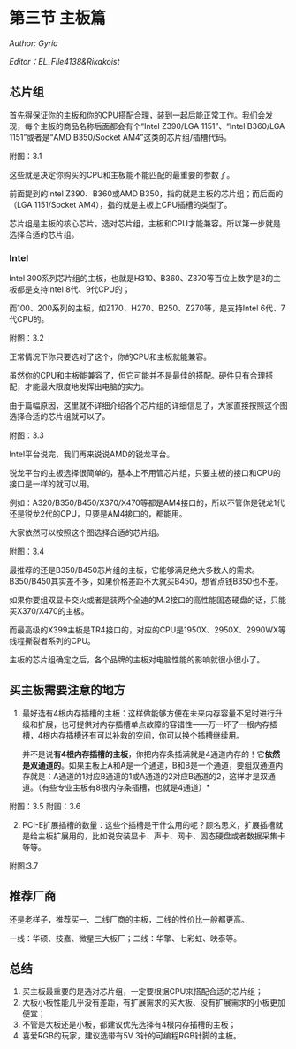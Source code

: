 # 第三节 主板篇

*Author: Gyria*

*Editor：EL_File4138&Rikakoist*

## 芯片组

首先得保证你的主板和你的CPU搭配合理，装到一起后能正常工作。我们会发现，每个主板的商品名称后面都会有个“Intel Z390/LGA 1151”、“Intel B360/LGA 1151”或者是“AMD B350/Socket AM4”这类的芯片组/插槽代码。

附图：3.1

这些就是决定你购买的CPU和主板能不能匹配的最重要的参数了。

前面提到的Intel Z390、B360或AMD B350，指的就是主板的芯片组；而后面的（LGA 1151/Socket AM4），指的就是主板上CPU插槽的类型了。

芯片组是主板的核心芯片。选对芯片组，主板和CPU才能兼容。所以第一步就是选择合适的芯片组。

### Intel

Intel 300系列芯片组的主板，也就是H310、B360、Z370等百位上数字是3的主板都是支持Intel 8代、9代CPU的；

而100、200系列的主板，如Z170、H270、B250、Z270等，是支持Intel 6代、7代CPU的。

附图：3.2

正常情况下你只要选对了这个，你的CPU和主板就能兼容。

虽然你的CPU和主板能兼容了，但它可能并不是最佳的搭配。硬件只有合理搭配，才能最大限度地发挥出电脑的实力。

由于篇幅原因，这里就不详细介绍各个芯片组的详细信息了，大家直接按照这个图选择合适的芯片组就可以了。

附图：3.3

Intel平台说完，我们再来说说AMD的锐龙平台。

锐龙平台的主板选择很简单的，基本上不用管芯片组，只要主板的接口和CPU的接口是一样的就可以用。

例如：A320/B350/B450/X370/X470等都是AM4接口的，所以不管你是锐龙1代还是锐龙2代的CPU，只要是AM4接口的，都能用。

大家依然可以按照这个图选择合适的芯片组。

附图：3.4

最推荐的还是B350/B450芯片组的主板，它能够满足绝大多数人的需求。B350/B450其实差不多，如果价格差距不大就买B450，想省点钱B350也不差。

如果你要组双显卡交火或者是装两个全速的M.2接口的高性能固态硬盘的话，只能买X370/X470的主板。

而最高级的X399主板是TR4接口的，对应的CPU是1950X、2950X、2990WX等线程撕裂者系列的CPU。

主板的芯片组确定之后，各个品牌的主板对电脑性能的影响就很小很小了。

## 买主板需要注意的地方

1. 最好选有4根内存插槽的主板：这样做能够方便在未来内存容量不足时进行升级和扩展，也可提供对内存插槽单点故障的容错性——万一坏了一根内存插槽，4根内存插槽还有可以补救的空间，你可以换个插槽继续用。

    并不是说**有4根内存插槽的主板**，你把内存条插满就是4通道内存的！它**依然是双通道的**。如果主板上A和A是一个通道，B和B是一个通道，要组双通道内存就是：A通道的1对应B通道的1或A通道的2对应B通道的2，这样才是双通道。（有些专业主板有8根内存条插槽，也就是4通道）*

附图：3.5   附图：3.6

2. PCI-E扩展插槽的数量：这些个插槽是干什么用的呢？顾名思义，扩展插槽就是给主板扩展用的，比如说安装显卡、声卡、网卡、固态硬盘或者数据采集卡等等。

附图:3.7

## 推荐厂商

还是老样子，推荐买一、二线厂商的主板，二线的性价比一般都更高。

一线：华硕、技嘉、微星三大板厂；二线：华擎、七彩虹、映泰等。

## 总结

1. 买主板最重要的是选对芯片组，一定要根据CPU来搭配合适的芯片组；
2. 大板小板性能几乎没有差距，有扩展需求的买大板、没有扩展需求的小板更加便宜；
3. 不管是大板还是小板，都建议优先选择有4根内存插槽的主板；
4. 喜爱RGB的玩家，建议选带有5V 3针的可编程RGB针脚的主板。